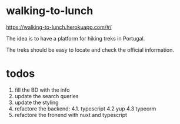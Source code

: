 # walking-to-lunch

https://walking-to-lunch.herokuapp.com/#/

The idea is to have a platform for hiking treks in Portugal.

The treks should be easy to locate and check the official information.

# todos

1. fill the BD with the info
2. update the search queries
3. update the styling
4. refactore the backend:
  4.1. typescript
  4.2 yup
  4.3 typeorm
5. refactore the fronend with nuxt and typescript
